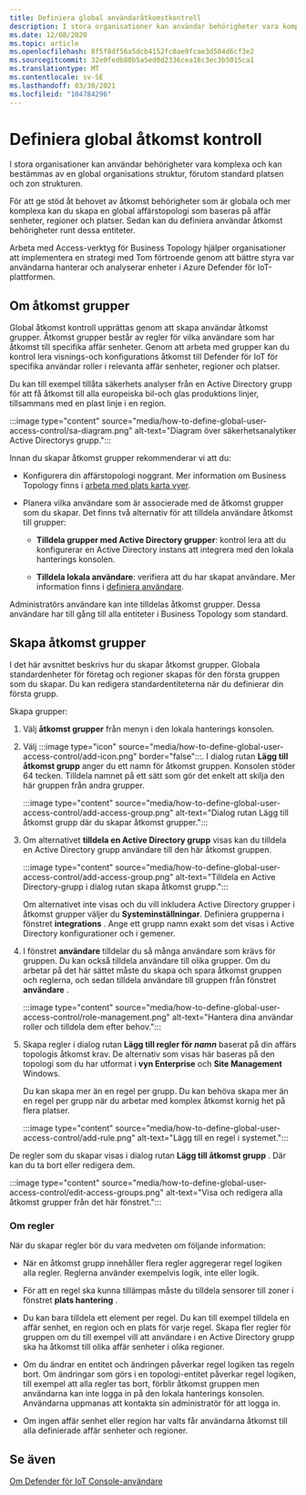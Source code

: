 ```yaml
---
title: Definiera global användaråtkomstkontroll
description: I stora organisationer kan användar behörigheter vara komplexa och kan bestämmas av en global organisations struktur, förutom standard platsen och zon strukturen.
ms.date: 12/08/2020
ms.topic: article
ms.openlocfilehash: 8f5f8df56a5dcb4152fc0ae9fcae3d504d6cf3e2
ms.sourcegitcommit: 32e0fedb80b5a5ed0d2336cea18c3ec3b5015ca1
ms.translationtype: MT
ms.contentlocale: sv-SE
ms.lasthandoff: 03/30/2021
ms.locfileid: "104784296"
---
```

# <a name="define-global-access-control"></a>Definiera global åtkomst kontroll

I stora organisationer kan användar behörigheter vara komplexa och kan bestämmas av en global organisations struktur, förutom standard platsen och zon strukturen.

För att ge stöd åt behovet av åtkomst behörigheter som är globala och mer komplexa kan du skapa en global affärstopologi som baseras på affär senheter, regioner och platser. Sedan kan du definiera användar åtkomst behörigheter runt dessa entiteter.

Arbeta med Access-verktyg för Business Topology hjälper organisationer att implementera en strategi med Tom förtroende genom att bättre styra var användarna hanterar och analyserar enheter i Azure Defender för IoT-plattformen.

## <a name="about-access-groups"></a>Om åtkomst grupper

Global åtkomst kontroll upprättas genom att skapa användar åtkomst grupper. Åtkomst grupper består av regler för vilka användare som har åtkomst till specifika affär senheter. Genom att arbeta med grupper kan du kontrol lera visnings-och konfigurations åtkomst till Defender för IoT för specifika användar roller i relevanta affär senheter, regioner och platser.

Du kan till exempel tillåta säkerhets analyser från en Active Directory grupp för att få åtkomst till alla europeiska bil-och glas produktions linjer, tillsammans med en plast linje i en region.

:::image type="content" source="media/how-to-define-global-user-access-control/sa-diagram.png" alt-text="Diagram över säkerhetsanalytiker Active Directorys grupp.":::

Innan du skapar åtkomst grupper rekommenderar vi att du:

- Konfigurera din affärstopologi noggrant. Mer information om Business Topology finns i [arbeta med plats karta vyer](how-to-gain-insight-into-global-regional-and-local-threats.md#work-with-site-map-views).

- Planera vilka användare som är associerade med de åtkomst grupper som du skapar. Det finns två alternativ för att tilldela användare åtkomst till grupper:

  - **Tilldela grupper med Active Directory grupper**: kontrol lera att du konfigurerar en Active Directory instans att integrera med den lokala hanterings konsolen.
  
  - **Tilldela lokala användare**: verifiera att du har skapat användare. Mer information finns i [definiera användare](how-to-create-and-manage-users.md#define-users).

Administratörs användare kan inte tilldelas åtkomst grupper. Dessa användare har till gång till alla entiteter i Business Topology som standard.

## <a name="create-access-groups"></a>Skapa åtkomst grupper

I det här avsnittet beskrivs hur du skapar åtkomst grupper. Globala standardenheter för företag och regioner skapas för den första gruppen som du skapar. Du kan redigera standardentiteterna när du definierar din första grupp.

Skapa grupper:

1. Välj **åtkomst grupper** från menyn i den lokala hanterings konsolen.

2. Välj :::image type="icon" source="media/how-to-define-global-user-access-control/add-icon.png" border="false":::. I dialog rutan **Lägg till åtkomst grupp** anger du ett namn för åtkomst gruppen. Konsolen stöder 64 tecken. Tilldela namnet på ett sätt som gör det enkelt att skilja den här gruppen från andra grupper.

   :::image type="content" source="media/how-to-define-global-user-access-control/add-access-group.png" alt-text="Dialog rutan Lägg till åtkomst grupp där du skapar åtkomst grupper.":::

3. Om alternativet **tilldela en Active Directory grupp** visas kan du tilldela en Active Directory grupp användare till den här åtkomst gruppen.

   :::image type="content" source="media/how-to-define-global-user-access-control/add-access-group.png" alt-text="Tilldela en Active Directory-grupp i dialog rutan skapa åtkomst grupp.":::

   Om alternativet inte visas och du vill inkludera Active Directory grupper i åtkomst grupper väljer du **Systeminställningar**. Definiera grupperna i fönstret **integrations** . Ange ett grupp namn exakt som det visas i Active Directory konfigurationer och i gemener.

5. I fönstret **användare** tilldelar du så många användare som krävs för gruppen. Du kan också tilldela användare till olika grupper. Om du arbetar på det här sättet måste du skapa och spara åtkomst gruppen och reglerna, och sedan tilldela användare till gruppen från fönstret **användare** .

   :::image type="content" source="media/how-to-define-global-user-access-control/role-management.png" alt-text="Hantera dina användar roller och tilldela dem efter behov.":::

6. Skapa regler i dialog rutan **Lägg till regler för *namn*** baserat på din affärs topologis åtkomst krav. De alternativ som visas här baseras på den topologi som du har utformat i **vyn Enterprise** och **Site Management** Windows. 

   Du kan skapa mer än en regel per grupp. Du kan behöva skapa mer än en regel per grupp när du arbetar med komplex åtkomst kornig het på flera platser. 

   :::image type="content" source="media/how-to-define-global-user-access-control/add-rule.png" alt-text="Lägg till en regel i systemet.":::

De regler som du skapar visas i dialog rutan **Lägg till åtkomst grupp** . Där kan du ta bort eller redigera dem.

:::image type="content" source="media/how-to-define-global-user-access-control/edit-access-groups.png" alt-text="Visa och redigera alla åtkomst grupper från det här fönstret.":::

### <a name="about-rules"></a>Om regler

När du skapar regler bör du vara medveten om följande information:

- När en åtkomst grupp innehåller flera regler aggregerar regel logiken alla regler. Reglerna använder exempelvis logik, inte eller logik.

- För att en regel ska kunna tillämpas måste du tilldela sensorer till zoner i fönstret **plats hantering** .

- Du kan bara tilldela ett element per regel. Du kan till exempel tilldela en affär senhet, en region och en plats för varje regel. Skapa fler regler för gruppen om du till exempel vill att användare i en Active Directory grupp ska ha åtkomst till olika affär senheter i olika regioner.

- Om du ändrar en entitet och ändringen påverkar regel logiken tas regeln bort. Om ändringar som görs i en topologi-entitet påverkar regel logiken, till exempel att alla regler tas bort, förblir åtkomst gruppen men användarna kan inte logga in på den lokala hanterings konsolen. Användarna uppmanas att kontakta sin administratör för att logga in.

- Om ingen affär senhet eller region har valts får användarna åtkomst till alla definierade affär senheter och regioner.

## <a name="see-also"></a>Se även

[Om Defender för IoT Console-användare](how-to-create-and-manage-users.md)
